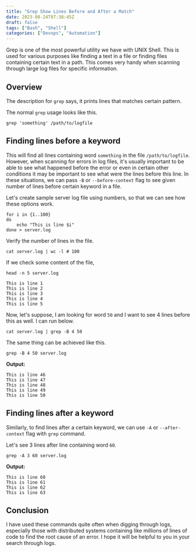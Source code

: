 ```yaml
---
title: "Grep Show Lines Before and After a Match"
date: 2023-08-24T07:38:45Z
draft: false
tags: ["Bash", "Shell"]
categories: ["Devops", "Automation"]
---
```


Grep is one of the most powerful utility we have with UNIX Shell. This is used for various purposes like finding a text in a file or finding files containing certain text in a path. This comes very handy when scanning through large log files for specific information.
<!--more-->

## Overview

The description for `grep` says, it prints lines that matches certain pattern.

The normal `grep` usage looks like this.

```shell
grep 'something' /path/to/logfile
```

## Finding lines before a keyword

This will find all lines containing word `something` in the file `/path/to/logfile`. However, when scanning for errors in log files, it's usually important to be able to see what happened before the error or even in certain other conditions it may be important to see what were the lines before this line. In these situations, we can pass `-B` or `--before-context` flag to see given number of lines before certain keyword in a file.


Let's create sample server log file using numbers, so that we can see how these options work.

```shell
for i in {1..100}
do
    echo "This is line $i"
done > server.log
```

Verify the number of lines in the file.

```shell
cat server.log | wc -l # 100
```

If we check some content of the file,

```shell
head -n 5 server.log
```

```output{ lineNos=false }
This is line 1
This is line 2
This is line 3
This is line 4
This is line 5
```

Now, let's suppose, I am looking for word `50` and I want to see 4 lines before this as well. I can run below.

```shell
cat server.log | grep -B 4 50
```

The same thing can be achieved like this.

```shell
grep -B 4 50 server.log
```

**Output:**

```output{ lineNos=false }
This is line 46
This is line 47
This is line 48
This is line 49
This is line 50
```

## Finding lines after a keyword

Similarly, to find lines after a certain keyword, we can use `-A` or `--after-context` flag with `grep` command.

Let's see 3 lines after line containing word `60`.

```shell
grep -A 3 60 server.log
```

**Output:**

```output{ lineNos=false }
This is line 60
This is line 61
This is line 62
This is line 63
```

## Conclusion

I have used these commands quite often when digging through logs, especially those with distributed systems containing like millions of lines of code to find the root cause of an error. I hope it will be helpful to you in your search through logs.
